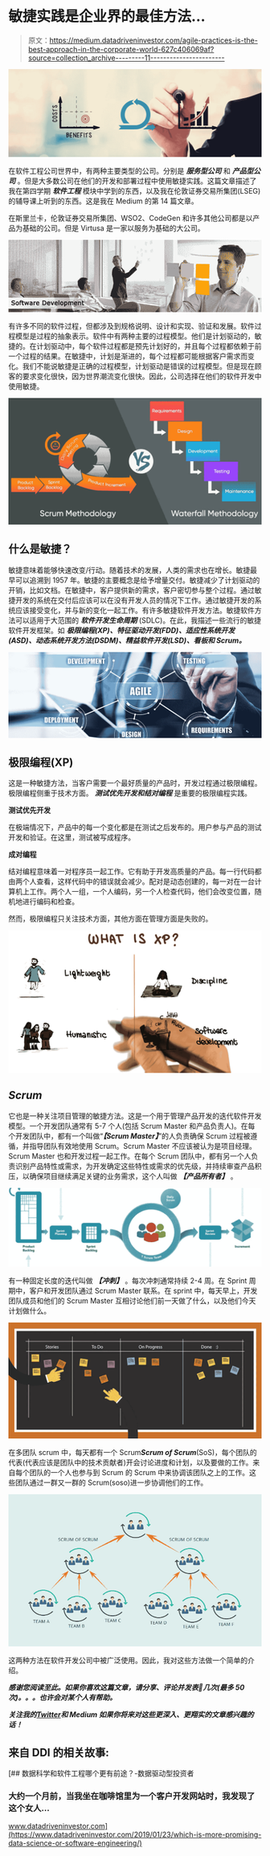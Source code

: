 # 敏捷实践是企业界的最佳方法…

> 原文：<https://medium.datadriveninvestor.com/agile-practices-is-the-best-approach-in-the-corporate-world-627c406069af?source=collection_archive---------11----------------------->

![](img/c94eff7a9e159a462e18c71cb356eec8.png)

在软件工程公司世界中，有两种主要类型的公司。分别是 ***服务型公司*** 和 ***产品型公司*** 。但是大多数公司在他们的开发和部署过程中使用敏捷实践。这篇文章描述了我在第四学期 ***软件工程*** 模块中学到的东西，以及我在伦敦证券交易所集团(LSEG)的辅导课上听到的东西。这是我在 Medium 的第 14 篇文章。

在斯里兰卡，伦敦证券交易所集团、WSO2、CodeGen 和许多其他公司都是以产品为基础的公司。但是 Virtusa 是一家以服务为基础的大公司。

![](img/db39084ac867569cb121836df380a27e.png)

有许多不同的软件过程，但都涉及到规格说明、设计和实现、验证和发展。软件过程模型是过程的抽象表示。软件中有两种主要的过程模型。他们是计划驱动的，敏捷的。在计划驱动中，每个软件过程都是预先计划好的，并且每个过程都依赖于前一个过程的结果。在敏捷中，计划是渐进的，每个过程都可能根据客户需求而变化。我们不能说敏捷是正确的过程模型，计划驱动是错误的过程模型。但是现在顾客的要求变化很快，因为世界潮流变化很快。因此，公司选择在他们的软件开发中使用敏捷。

![](img/2c484791377bf98ac312670bcb88f54f.png)

## 什么是敏捷？

敏捷意味着能够快速改变/行动。随着技术的发展，人类的需求也在增长。敏捷最早可以追溯到 1957 年。敏捷的主要概念是给予增量交付。敏捷减少了计划驱动的开销，比如文档。在敏捷中，客户提供新的需求，客户密切参与整个过程。通过敏捷开发的系统在交付后应该可以在没有开发人员的情况下工作。通过敏捷开发的系统应该接受变化，并与新的变化一起工作。有许多敏捷软件开发方法。敏捷软件方法可以适用于大范围的 ***软件开发生命周期*** (SDLC)。在此，我描述一些流行的敏捷软件开发框架。如 ***极限编程(XP)、特征驱动开发(FDD)、适应性系统开发(ASD)、动态系统开发方法(DSDM)、精益软件开发(LSD)、看板和 Scrum。***

![](img/49fe6f632be71f04e9d4c31b6e3735d8.png)

## 极限编程(XP)

这是一种敏捷方法，当客户需要一个最好质量的产品时，开发过程通过极限编程。极限编程侧重于技术方面。 ***测试优先开发和结对编程*** 是重要的极限编程实践。

**测试优先开发**

在极端情况下，产品中的每一个变化都是在测试之后发布的。用户参与产品的测试开发和验证。在这里，测试被写成程序。

**成对编程**

结对编程意味着一对程序员一起工作。它有助于开发高质量的产品。每一行代码都由两个人查看，这样代码中的错误就会减少。配对是动态创建的，每一对在一台计算机上工作。两个人一组，一个人编码，另一个人检查代码，他们会改变位置，随机地进行编码和检查。

然而，极限编程只关注技术方面，其他方面在管理方面是失败的。

![](img/81f5a35fb6e30e9de764915b0f085f03.png)

## ***Scrum***

它也是一种关注项目管理的敏捷方法。这是一个用于管理产品开发的迭代软件开发模型。一个开发团队通常有 5-7 个人(包括 Scrum Master 和产品负责人)。在每个开发团队中，都有一个叫做“***【Scrum Master】***”的人负责确保 Scrum 过程被遵循，并指导团队有效地使用 Scrum。Scrum Master 不应该被认为是项目经理。Scrum Master 也和开发过程一起工作。在每个 Scrum 团队中，都有另一个人负责识别产品特性或需求，为开发确定这些特性或需求的优先级，并持续审查产品积压，以确保项目继续满足关键的业务需求，这个人叫做 ***【产品所有者】*** 。

![](img/0203289ea45fbb9ee3d04e15b546d2f0.png)

有一种固定长度的迭代叫做 ***【冲刺】*** 。每次冲刺通常持续 2-4 周。在 Sprint 周期中，客户和开发团队通过 Scrum Master 联系。在 sprint 中，每天早上，开发团队成员和他们的 Scrum Master 互相讨论他们前一天做了什么，以及他们今天计划做什么。

![](img/309e57a89eafbd10f2e7a7c80000c436.png)

在多团队 scrum 中，每天都有一个 Scrum***Scrum of Scrum***(SoS)，每个团队的代表(代表应该是团队中的技术贡献者)开会讨论进度和计划，以及要做的工作。来自每个团队的一个人也参与到 Scrum 的 Scrum 中来协调该团队之上的工作。这些团队通过一群又一群的 Scrum(soso)进一步协调他们的工作。

![](img/bfee2ae13512dbda981f528d9327b490.png)

这两种方法在软件开发公司中被广泛使用。因此，我对这些方法做一个简单的介绍。

***感谢您阅读至此。如果你喜欢这篇文章，请分享、评论并发表👏几次(最多 50 次)。。。也许会对某个人有帮助。***

***关注我的***[***Twitter***](https://twitter.com/TheSabesan)***和 Medium 如果你将来对这些更深入、更翔实的文章感兴趣的话！***

## 来自 DDI 的相关故事:

[](https://www.datadriveninvestor.com/2019/01/23/which-is-more-promising-data-science-or-software-engineering/) [## 数据科学和软件工程哪个更有前途？-数据驱动型投资者

### 大约一个月前，当我坐在咖啡馆里为一个客户开发网站时，我发现了这个女人…

www.datadriveninvestor.com](https://www.datadriveninvestor.com/2019/01/23/which-is-more-promising-data-science-or-software-engineering/)